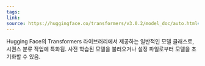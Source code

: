 ```yaml
---
tags: 
link: 
source: https://huggingface.co/transformers/v3.0.2/model_doc/auto.html#automodelforsequenceclassification
---
```

Hugging Face의 Transformers 라이브러리에서 제공하는 일반적인 모델 클래스로, 시퀀스 분류 작업에 특화됨. 사전 학습된 모델을 불러오거나 설정 파일로부터 모델을 초기화할 수 있음.
